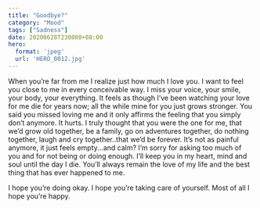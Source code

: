```yaml
---
title: "Goodbye?"
category: "Mood"
tags: ["Sadness"]
date: 20200628T230000+08:00
hero:
  format: 'jpeg'
  url: 'HERO_0012.jpg'
---
```

When you’re far from me I realize just how much I love you. I want to feel you close to me in every conceivable way. I miss your voice, your smile, your body, your everything. It feels as though I’ve been watching your love for me die for years now; all the while mine for you just grows stronger. You said you missed loving me and it only affirms the feeling that you simply don’t anymore. It hurts. I truly thought that you were the one for me, that we’d grow old together, be a family, go on adventures together, do nothing together, laugh and cry together..that we’d be forever. It’s not as painful anymore, it just feels empty...and calm? I’m sorry for asking too much of you and for not being or doing enough. I’ll keep you in my heart, mind and soul until the day I die. You’ll always remain the love of my life and the best thing that has ever happened to me.

I hope you’re doing okay. I hope you’re taking care of yourself. Most of all I hope you’re happy.
